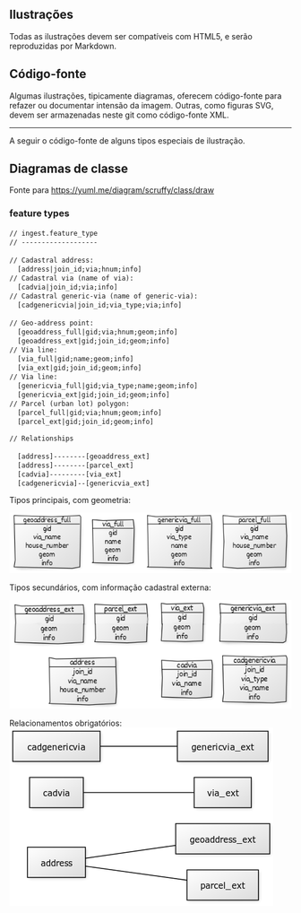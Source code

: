## Ilustrações

Todas as ilustrações devem ser compatíveis com HTML5, e serão reproduzidas por Markdown.

## Código-fonte

Algumas ilustrações, tipicamente diagramas, oferecem código-fonte para refazer ou documentar intensão da imagem.
Outras, como figuras SVG, devem ser armazenadas neste git como código-fonte XML.

------

A seguir o código-fonte de alguns tipos especiais de ilustração.

## Diagramas de classe

Fonte para https://yuml.me/diagram/scruffy/class/draw

### feature types

```
// ingest.feature_type
// -------------------

// Cadastral address:
  [address|join_id;via;hnum;info]
// Cadastral via (name of via):
  [cadvia|join_id;via;info]
// Cadastral generic-via (name of generic-via):
  [cadgenericvia|join_id;via_type;via;info]

// Geo-address point:
  [geoaddress_full|gid;via;hnum;geom;info]
  [geoaddress_ext|gid;join_id;geom;info]
// Via line:
  [via_full|gid;name;geom;info]
  [via_ext|gid;join_id;geom;info]
// Via line:
  [genericvia_full|gid;via_type;name;geom;info]
  [genericvia_ext|gid;join_id;geom;info]
// Parcel (urban lot) polygon:
  [parcel_full|gid;via;hnum;geom;info]
  [parcel_ext|gid;join_id;geom;info]
```

```
// Relationships

  [address]--------[geoaddress_ext]
  [address]--------[parcel_ext]
  [cadvia]---------[via_ext]
  [cadgenericvia]--[genericvia_ext]
```

Tipos principais, com geometria:

![](asIs_tabs_geom2full.png)

Tipos secundários, com informação cadastral externa:

![](asIs_tabs_geom2ext.png)

Relacionamentos obrigatórios:
![](asIs_relations.png)
